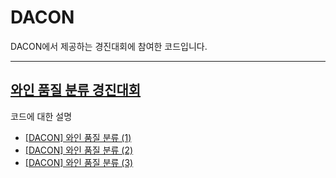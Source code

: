 # DACON

DACON에서 제공하는 경진대회에 참여한 코드입니다. 

---

## [와인 품질 분류 경진대회](https://dacon.io/competitions/open/235610/overview/description)

코드에 대한 설명

- [\[DACON\] 와인 품질 분류 (1)](https://yerim-devlog.vercel.app/wine_quality_classification_1)
- [\[DACON\] 와인 품질 분류 (2)](https://yerim-devlog.vercel.app/wine_quality_classification_2)
- [\[DACON\] 와인 품질 분류 (3)](https://yerim-devlog.vercel.app/wine_quality_classification_3)

  
